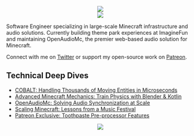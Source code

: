 <p align="center">
  <img src="https://github.com/user-attachments/assets/992b629e-6f18-4053-8b9e-2cf63ea2387e">
  <br />
  <a href="https://patreon.com/mindgamesnl"><img src="https://img.shields.io/endpoint.svg?url=https%3A%2F%2Fshieldsio-patreon.vercel.app%2Fapi%3Fusername%3Dmindgamesnl%26type%3Dpatrons&style=for-the-badge" /></a>
</p>

Software Engineer specializing in large-scale Minecraft infrastructure and audio solutions. Currently building theme park experiences at ImagineFun and maintaining OpenAudioMc, the premier web-based audio solution for Minecraft.

Connect with me on [Twitter](https://twitter.com/Mindgamesnl) or support my open-source work on [Patreon](https://www.patreon.com/mindgamesnl).

## Technical Deep Dives
- [COBALT: Handling Thousands of Moving Entities in Microseconds](https://imaginefun.notion.site/COBALT-Our-in-house-entity-engine-f4173d32ce9c4af48943d60495f5f268)
- [Advanced Minecraft Mechanics: Train Physics with Blender & Kotlin](https://mindgamesnl.medium.com/imagine-fun-imagineering-how-the-trains-tick-db489792a1cd)
- [OpenAudioMc: Solving Audio Synchronization at Scale](https://mindgamesnl.medium.com/how-openaudiomc-handles-near-perfect-music-and-voice-synchronization-642579d1da20)
- [Scaling Minecraft: Lessons from a Music Festival](https://mindgamesnl.medium.com/minecraft-at-scale-what-not-to-do-cda8cf803eca)
- [Patreon Exclusive: Toothpaste Pre-processor Features](https://www.patreon.com/posts/57791777)

<p align="center">
<img align="center" src="https://github-readme-streak-stats.herokuapp.com/?user=Mindgamesnl&theme=dark" />
</p>
